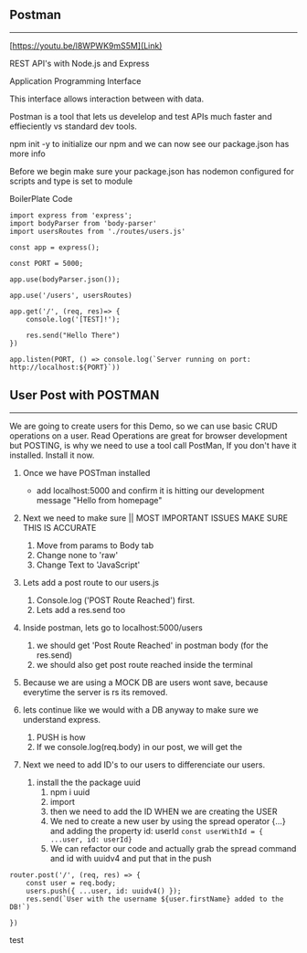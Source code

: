 ## Postman
---

[https://youtu.be/l8WPWK9mS5M](Link)


REST API's with Node.js and Express

Application Programming Interface

This interface allows interaction between with data.

Postman is a tool that lets us develelop and test APIs much faster and effieciently vs standard dev tools.

npm init -y to initialize our npm and we can now see our package.json has more info

Before we begin make sure your package.json has nodemon configured for scripts and type is set to module

BoilerPlate Code
```
import express from 'express';
import bodyParser from 'body-parser'
import usersRoutes from './routes/users.js'

const app = express();

const PORT = 5000;   

app.use(bodyParser.json());

app.use('/users', usersRoutes)

app.get('/', (req, res)=> {
    console.log('[TEST]!');

    res.send("Hello There")
})

app.listen(PORT, () => console.log(`Server running on port: http://localhost:${PORT}`))
```


## User Post with POSTMAN
---


We are going to create users for this Demo, so we can use basic CRUD operations on a user. Read Operations are great for browser development but POSTING, is why we need to use a tool call PostMan, If you don't have it installed. Install it now.


1. Once we have POSTman installed
   - add localhost:5000 and confirm it is hitting our development message "Hello from homepage"


2. Next we need to make sure  || MOST IMPORTANT ISSUES MAKE SURE THIS IS ACCURATE
   1. Move from params to Body tab
   2. Change none to 'raw'
   3. Change Text to 'JavaScript'


3. Lets add a post route to our users.js
   1.  Console.log ('POST Route Reached') first.
   2.  Lets add a res.send too

4. Inside postman, lets go to localhost:5000/users
   1. we should get 'Post Route Reached' in postman body (for the res.send)
   2. we should also get post route reached inside the terminal


5. Because we are using a MOCK DB are users wont save, because everytime the server is rs its removed.

6. lets continue like we would with a DB anyway to make sure we understand express.
   1. PUSH is how
   2. If we console.log(req.body) in our post, we will get the 


7. Next we need to add ID's to our users to differenciate our users.
   1. install the the package uuid
      1. npm i uuid
      2. import 
      3. then we need to add the ID WHEN we are creating the USER
      4. We ned to create a new user by using the spread operator {...} and adding the property id: userId
   ``const userWithId = { ...user, id: userId}``
      5. We can refactor our code and actually grab the spread command and id with uuidv4 and put that in the push
```
router.post('/', (req, res) => {
    const user = req.body;
    users.push({ ...user, id: uuidv4() });
    res.send(`User with the username ${user.firstName} added to the DB!`)

})
```

test

